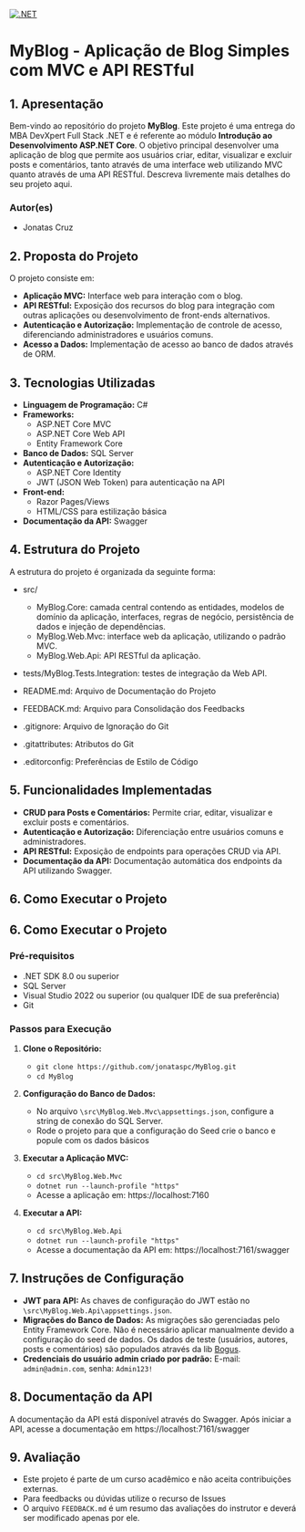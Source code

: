 [![.NET](https://github.com/jonataspc/MyBlog/actions/workflows/dotnet.yml/badge.svg)](https://github.com/jonataspc/MyBlog/actions/workflows/dotnet.yml)

# **MyBlog - Aplicação de Blog Simples com MVC e API RESTful**

## **1. Apresentação**

Bem-vindo ao repositório do projeto **MyBlog**. Este projeto é uma entrega do MBA DevXpert Full Stack .NET e é referente ao módulo **Introdução ao Desenvolvimento ASP.NET Core**.
O objetivo principal desenvolver uma aplicação de blog que permite aos usuários criar, editar, visualizar e excluir posts e comentários, tanto através de uma interface web utilizando MVC quanto através de uma API RESTful.
Descreva livremente mais detalhes do seu projeto aqui.

### **Autor(es)**
- Jonatas Cruz


## **2. Proposta do Projeto**

O projeto consiste em:

- **Aplicação MVC:** Interface web para interação com o blog.
- **API RESTful:** Exposição dos recursos do blog para integração com outras aplicações ou desenvolvimento de front-ends alternativos.
- **Autenticação e Autorização:** Implementação de controle de acesso, diferenciando administradores e usuários comuns.
- **Acesso a Dados:** Implementação de acesso ao banco de dados através de ORM.

## **3. Tecnologias Utilizadas**

- **Linguagem de Programação:** C#
- **Frameworks:**
  - ASP.NET Core MVC
  - ASP.NET Core Web API
  - Entity Framework Core
- **Banco de Dados:** SQL Server
- **Autenticação e Autorização:**
  - ASP.NET Core Identity
  - JWT (JSON Web Token) para autenticação na API
- **Front-end:**
  - Razor Pages/Views
  - HTML/CSS para estilização básica
- **Documentação da API:** Swagger

## **4. Estrutura do Projeto**

A estrutura do projeto é organizada da seguinte forma:

- src/
  - MyBlog.Core: camada central contendo as entidades, modelos de domínio da aplicação, interfaces, regras de negócio, persistência de dados e injeção de dependências.
  - MyBlog.Web.Mvc: interface web da aplicação, utilizando o padrão MVC.
  - MyBlog.Web.Api: API RESTful da aplicação.
	
- tests/MyBlog.Tests.Integration: testes de integração da Web API.
	
- README.md: Arquivo de Documentação do Projeto
- FEEDBACK.md: Arquivo para Consolidação dos Feedbacks
- .gitignore: Arquivo de Ignoração do Git
- .gitattributes: Atributos do Git
- .editorconfig: Preferências de Estilo de Código

## **5. Funcionalidades Implementadas**

- **CRUD para Posts e Comentários:** Permite criar, editar, visualizar e excluir posts e comentários.
- **Autenticação e Autorização:** Diferenciação entre usuários comuns e administradores.
- **API RESTful:** Exposição de endpoints para operações CRUD via API.
- **Documentação da API:** Documentação automática dos endpoints da API utilizando Swagger.

## **6. Como Executar o Projeto**
## **6. Como Executar o Projeto**

### **Pré-requisitos**

- .NET SDK 8.0 ou superior
- SQL Server
- Visual Studio 2022 ou superior (ou qualquer IDE de sua preferência)
- Git

### **Passos para Execução**

1. **Clone o Repositório:**
   - `git clone https://github.com/jonataspc/MyBlog.git`
   - `cd MyBlog`

2. **Configuração do Banco de Dados:**
   - No arquivo `\src\MyBlog.Web.Mvc\appsettings.json`, configure a string de conexão do SQL Server.
   - Rode o projeto para que a configuração do Seed crie o banco e popule com os dados básicos

3. **Executar a Aplicação MVC:**
   - `cd src\MyBlog.Web.Mvc`
   - `dotnet run --launch-profile "https"`
   - Acesse a aplicação em: https://localhost:7160

4. **Executar a API:**
   - `cd src\MyBlog.Web.Api`
   - `dotnet run --launch-profile "https"`
   - Acesse a documentação da API em: https://localhost:7161/swagger

## **7. Instruções de Configuração**

- **JWT para API:** As chaves de configuração do JWT estão no `\src\MyBlog.Web.Api\appsettings.json`.
- **Migrações do Banco de Dados:** As migrações são gerenciadas pelo Entity Framework Core. Não é necessário aplicar manualmente devido a configuração do seed de dados. Os dados de teste (usuários, autores, posts e comentários) são populados através da lib [Bogus](https://github.com/bchavez/Bogus).
- **Credenciais do usuário admin criado por padrão:** E-mail: `admin@admin.com`, senha: `Admin123!`

## **8. Documentação da API**

A documentação da API está disponível através do Swagger. Após iniciar a API, acesse a documentação em https://localhost:7161/swagger

## **9. Avaliação**

- Este projeto é parte de um curso acadêmico e não aceita contribuições externas. 
- Para feedbacks ou dúvidas utilize o recurso de Issues
- O arquivo `FEEDBACK.md` é um resumo das avaliações do instrutor e deverá ser modificado apenas por ele.
